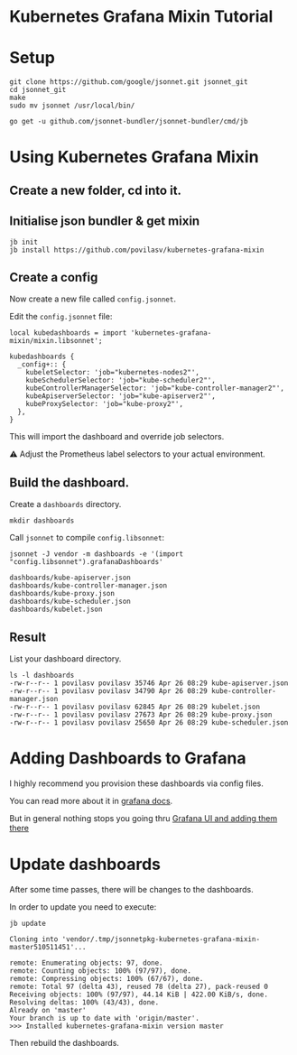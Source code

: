 # Kubernetes Grafana Mixin Tutorial

# Setup


```
git clone https://github.com/google/jsonnet.git jsonnet_git
cd jsonnet_git
make
sudo mv jsonnet /usr/local/bin/
```

```
go get -u github.com/jsonnet-bundler/jsonnet-bundler/cmd/jb
```

# Using Kubernetes Grafana Mixin

## Create a new folder, cd into it.

## Initialise json bundler & get mixin

```
jb init
jb install https://github.com/povilasv/kubernetes-grafana-mixin
```

## Create a config

Now create a new file called `config.jsonnet`.

Edit the `config.jsonnet` file:

```
local kubedashboards = import 'kubernetes-grafana-mixin/mixin.libsonnet';

kubedashboards {
  _config+:: {
    kubeletSelector: 'job="kubernetes-nodes2"',
    kubeSchedulerSelector: 'job="kube-scheduler2"',
    kubeControllerManagerSelector: 'job="kube-controller-manager2"',
    kubeApiserverSelector: 'job="kube-apiserver2"',
    kubeProxySelector: 'job="kube-proxy2"',
  },
}
```

This will import the dashboard and override job selectors. 

:warning: Adjust the Prometheus label selectors to your actual environment.

## Build the dashboard.

Create a `dashboards` directory.

```
mkdir dashboards
```

Call `jsonnet` to compile `config.libsonnet`:

```
jsonnet -J vendor -m dashboards -e '(import "config.libsonnet").grafanaDashboards'
```

```
dashboards/kube-apiserver.json
dashboards/kube-controller-manager.json
dashboards/kube-proxy.json
dashboards/kube-scheduler.json
dashboards/kubelet.json
```


## Result

List your dashboard directory. 

```
ls -l dashboards
-rw-r--r-- 1 povilasv povilasv 35746 Apr 26 08:29 kube-apiserver.json
-rw-r--r-- 1 povilasv povilasv 34790 Apr 26 08:29 kube-controller-manager.json
-rw-r--r-- 1 povilasv povilasv 62845 Apr 26 08:29 kubelet.json
-rw-r--r-- 1 povilasv povilasv 27673 Apr 26 08:29 kube-proxy.json
-rw-r--r-- 1 povilasv povilasv 25650 Apr 26 08:29 kube-scheduler.json
```

# Adding Dashboards to Grafana

I highly recommend you provision these dashboards via config files.

You can read more about it in [grafana docs](https://grafana.com/docs/administration/provisioning/#dashboards).

But in general nothing stops you going thru [Grafana UI and adding them there](https://grafana.com/docs/reference/export_import/#importing-a-dashboard)

# Update dashboards

After some time passes, there will be changes to the dashboards. 

In order to update you need to execute:

```
jb update 
```

```
Cloning into 'vendor/.tmp/jsonnetpkg-kubernetes-grafana-mixin-master510511451'...

remote: Enumerating objects: 97, done.
remote: Counting objects: 100% (97/97), done.
remote: Compressing objects: 100% (67/67), done.
remote: Total 97 (delta 43), reused 78 (delta 27), pack-reused 0
Receiving objects: 100% (97/97), 44.14 KiB | 422.00 KiB/s, done.
Resolving deltas: 100% (43/43), done.
Already on 'master'
Your branch is up to date with 'origin/master'.
>>> Installed kubernetes-grafana-mixin version master
```

Then rebuild the dashboards.
